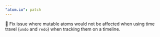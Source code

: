 ```yaml
---
"atom.io": patch
---
```


🐛 Fix issue where mutable atoms would not be affected when using time travel (`undo` and `redo`) when tracking them on a timeline.
